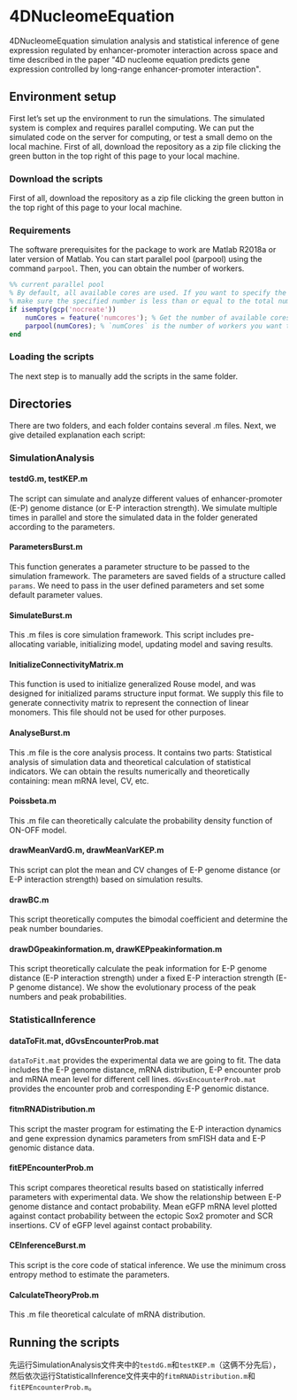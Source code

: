 # 4DNucleomeEquation

4DNucleomeEquation simulation analysis and statistical inference of gene expression regulated by enhancer-promoter interaction across space and time described in the paper "4D nucleome equation predicts gene expression controlled by long-range enhancer-promoter interaction".

## **Environment setup**

First let’s set up the environment to run the simulations. The simulated system is complex and requires parallel computing. We can put the simulated code on the server for computing, or test a small demo on the local machine. First of all, download the repository as a zip file clicking the green button in the top right of this page to your local machine.

### **Download the scripts**

First of all, download the repository as a zip file clicking the green button in the top right of this page to your local machine.

### **Requirements**

The software prerequisites for the package to work are Matlab R2018a or later version of Matlab. You can start parallel pool (parpool) using the command `parpool`. Then, you can obtain the number of workers.

```matlab
%% current parallel pool
% By default, all available cores are used. If you want to specify the number of workers, 
% make sure the specified number is less than or equal to the total number of cores.
if isempty(gcp('nocreate'))
    numCores = feature('numcores'); % Get the number of available cores in the system
    parpool(numCores); % `numCores` is the number of workers you want to use, default is the number of cores in your computer
end
```

### **Loading the scripts**

The next step is to manually add the scripts in the same folder.

## Directories

There are two folders, and each folder contains several .m files. Next, we give detailed explanation each script:

### SimulationAnalysis

#### testdG.m, testKEP.m

The script can simulate and analyze different values of enhancer-promoter (E-P) genome distance (or E-P interaction strength). We simulate multiple times in parallel and store the simulated data in the folder generated according to the parameters.

#### ParametersBurst.m

This function generates a parameter structure to be passed to the simulation framework. The parameters are saved fields of a structure called `params`. We need to pass in the user defined parameters and set some default parameter values.

#### SimulateBurst.m

This .m files is core simulation framework. This script includes pre-allocating variable, initializing model, updating model and saving results.

#### InitializeConnectivityMatrix.m

This function is used to initialize generalized Rouse model, and was designed for initialized params structure input format. We supply this file to generate connectivity matrix to represent the connection of linear monomers. This file should not be used for other purposes.

#### AnalyseBurst.m

This .m file is the core analysis process. It contains two parts: Statistical analysis of simulation data and theoretical calculation of statistical indicators. We can obtain the results numerically and theoretically containing: mean mRNA level, CV, etc.

#### Poissbeta.m

This .m file can theoretically calculate the probability density function of ON-OFF model.

#### drawMeanVardG.m, drawMeanVarKEP.m

This script can plot the mean and CV changes of E-P genome distance (or E-P interaction strength) based on simulation results.

#### drawBC.m

This script theoretically computes the bimodal coefficient and determine the peak number boundaries.

#### drawDGpeakinformation.m, drawKEPpeakinformation.m

This script theoretically calculate the peak information for E-P genome distance (E-P interaction strength) under a fixed E-P interaction strength (E-P genome distance). We show the evolutionary process of the peak numbers and peak probabilities.

### StatisticalInference

#### dataToFit.mat, dGvsEncounterProb.mat

`dataToFit.mat`  provides the experimental data we are going to fit. The data includes the E-P genome distance, mRNA distribution, E-P encounter prob and mRNA mean level for different cell lines.  `dGvsEncounterProb.mat`  provides the encounter prob and corresponding E-P genomic distance.

#### fitmRNADistribution.m

This script  the master program for estimating the  E-P interaction dynamics and gene expression dynamics parameters from smFISH data and E-P genomic distance data.

#### fitEPEncounterProb.m

This script compares theoretical results based on statistically inferred parameters with experimental data. We show the relationship between E-P genome distance and contact probability. Mean eGFP mRNA level plotted against contact probability between the ectopic Sox2 promoter and SCR insertions. CV of eGFP level against contact probability.

#### CEInferenceBurst.m

This script is the core code of statical inference. We use the minimum cross entropy method to estimate the parameters.

#### CalculateTheoryProb.m

This .m file theoretical calculate of mRNA distribution.

## **Running the scripts**

先运行SimulationAnalysis文件夹中的`testdG.m`和`testKEP.m`（这俩不分先后），然后依次运行StatisticalInference文件夹中的`fitmRNADistribution.m`和`fitEPEncounterProb.m`。
